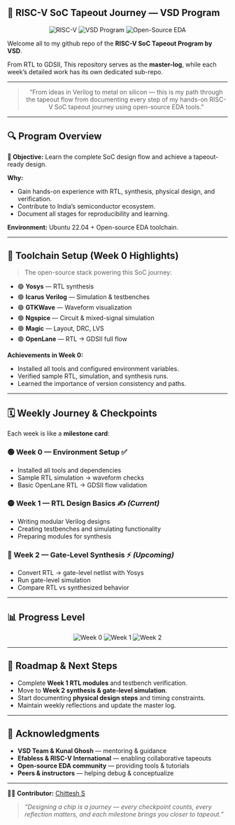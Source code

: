 ## 🧠 RISC-V SoC Tapeout Journey — VSD Program

<div align="center">

![RISC-V](https://img.shields.io/badge/RISC--V-SoC-orange?style=for-the-badge&logo=riscv)
![VSD Program](https://img.shields.io/badge/VSD-Program-blue?style=for-the-badge)
![Open-Source EDA](https://img.shields.io/badge/EDA-OpenSource-brightgreen?style=for-the-badge)

</div>

Welcome all to my github repo of the **RISC-V SoC Tapeout Program by VSD**.

From RTL to GDSII, This repository serves as the **master-log**, while each week’s detailed work has its own dedicated sub-repo.

---

<div align="center">
  
>“From ideas in Verilog to metal on silicon — this is my path through the tapeout flow from documenting every step of my hands-on RISC-V SoC tapeout journey using open-source EDA tools." 

</div>

---

## 🔍 Program Overview

**🎯 Objective:** Learn the complete SoC design flow and achieve a tapeout-ready design.  

**Why:**  
- Gain hands-on experience with RTL, synthesis, physical design, and verification.  
- Contribute to India’s semiconductor ecosystem.  
- Document all stages for reproducibility and learning.  

**Environment:** Ubuntu 22.04 + Open-source EDA toolchain.

---

## 🧰 Toolchain Setup (Week 0 Highlights)

> The open-source stack powering this SoC journey:

- 🟢 **Yosys** — RTL synthesis  
- 🟢 **Icarus Verilog** — Simulation & testbenches  
- 🟢 **GTKWave** — Waveform visualization  
- 🟢 **Ngspice** — Circuit & mixed-signal simulation  
- 🟢 **Magic** — Layout, DRC, LVS  
- 🟢 **OpenLane** — RTL → GDSII full flow  

**Achievements in Week 0:**  
- Installed all tools and configured environment variables.  
- Verified sample RTL, simulation, and synthesis runs.  
- Learned the importance of version consistency and paths.  

---

## 🗓️ Weekly Journey & Checkpoints

Each week is like a **milestone card**:

### 🟢 Week 0 — Environment Setup ✅
- Installed all tools and dependencies  
- Sample RTL simulation → waveform checks  
- Basic OpenLane RTL → GDSII flow validation  

### 🟡 Week 1 — RTL Design Basics ✍️ *(Current)*
- Writing modular Verilog designs  
- Creating testbenches and simulating functionality  
- Preparing modules for synthesis  

### 🔵 Week 2 — Gate-Level Synthesis ⚡ *(Upcoming)*
- Convert RTL → gate-level netlist with Yosys  
- Run gate-level simulation  
- Compare RTL vs synthesized behavior 

---

## 📊 Progress Level

<div align="center">

![Week 0](https://img.shields.io/badge/Week%200-✅%20Done-green?style=for-the-badge)
![Week 1](https://img.shields.io/badge/Week%201-⏳%20In%20Progress-yellow?style=for-the-badge)
![Week 2](https://img.shields.io/badge/Week%202-Upcoming-blue?style=for-the-badge)

</div>

---

## 🔮 Roadmap & Next Steps

- Complete **Week 1 RTL modules** and testbench verification.  
- Move to **Week 2 synthesis & gate-level simulation**.  
- Start documenting **physical design steps** and timing constraints.  
- Maintain weekly reflections and update the master log.  

---

## 🙏 Acknowledgments

- **VSD Team & Kunal Ghosh** — mentoring & guidance  
- **Efabless & RISC-V International** — enabling collaborative tapeouts  
- **Open-source EDA community** — providing tools & tutorials  
- **Peers & instructors** — helping debug & conceptualize  

---

👨‍💻 **Contributor:** [Chittesh S](https://github.com/CHITTESH-S)

> *“Designing a chip is a journey — every checkpoint counts, every reflection matters, and each milestone brings you closer to tapeout.”*
